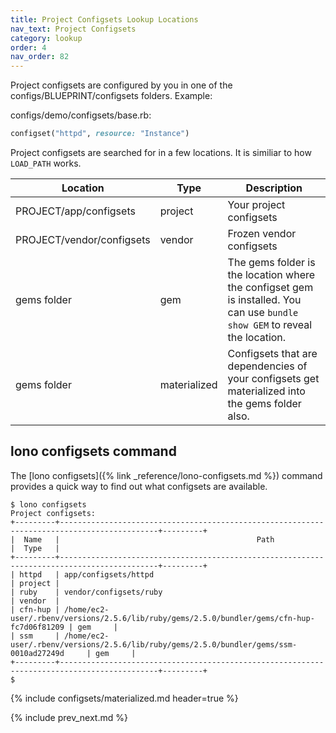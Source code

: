 ```yaml
---
title: Project Configsets Lookup Locations
nav_text: Project Configsets
category: lookup
order: 4
nav_order: 82
---
```


Project configsets are configured by you in one of the configs/BLUEPRINT/configsets folders.  Example:

configs/demo/configsets/base.rb:

```ruby
configset("httpd", resource: "Instance")
```

Project configsets are searched for in a few locations. It is similiar to how `LOAD_PATH` works.

Location | Type | Description
--- | --- | ---
PROJECT/app/configsets | project | Your project configsets
PROJECT/vendor/configsets | vendor | Frozen vendor configsets
gems folder | gem | The gems folder is the location where the configset gem is installed. You can use `bundle show GEM` to reveal the location.
gems folder | materialized | Configsets that are dependencies of your configsets get materialized into the gems folder also.

## lono configsets command

The [lono configsets]({% link _reference/lono-configsets.md %}) command provides a quick way to find out what configsets are available.

    $ lono configsets
    Project configsets:
    +---------+--------------------------------------------------------------------------------------------+---------+
    |  Name   |                                            Path                                            |  Type   |
    +---------+--------------------------------------------------------------------------------------------+---------+
    | httpd   | app/configsets/httpd                                                                       | project |
    | ruby    | vendor/configsets/ruby                                                                     | vendor  |
    | cfn-hup | /home/ec2-user/.rbenv/versions/2.5.6/lib/ruby/gems/2.5.0/bundler/gems/cfn-hup-fc7d06f81209 | gem     |
    | ssm     | /home/ec2-user/.rbenv/versions/2.5.6/lib/ruby/gems/2.5.0/bundler/gems/ssm-0010ad27249d     | gem     |
    +---------+--------------------------------------------------------------------------------------------+---------+
    $

{% include configsets/materialized.md header=true %}

{% include prev_next.md %}
